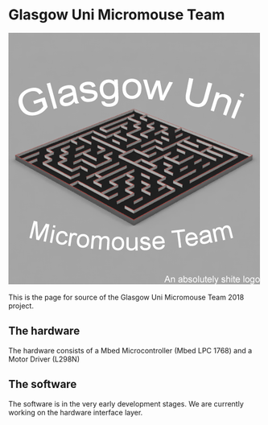 # Glasgow Uni Micromouse Team
![The logo](./logo_edited.png)

This is the page for source of the Glasgow Uni Micromouse Team 2018 project.

## The hardware

The hardware consists of a Mbed Microcontroller (Mbed LPC 1768) and a Motor Driver (L298N)

## The software

The software is in the very early development stages.
We are currently working on the hardware interface layer.